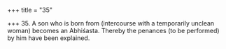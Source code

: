 +++
title = "35"

+++
35. A son who is born from (intercourse with a temporarily unclean woman) becomes an Abhiśasta. Thereby the penances (to be performed) by him have been explained.
